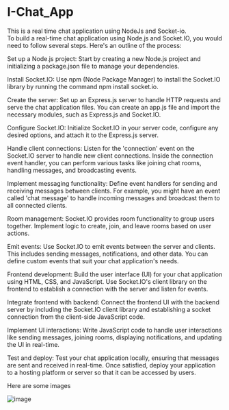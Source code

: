 # I-Chat_App
This is a real time chat application using NodeJs and Socket-io.\
To build a real-time chat application using Node.js and Socket.IO, you would need to follow several steps. Here's an outline of the process:

Set up a Node.js project: Start by creating a new Node.js project and initializing a package.json file to manage your dependencies.

Install Socket.IO: Use npm (Node Package Manager) to install the Socket.IO library by running the command npm install socket.io.

Create the server: Set up an Express.js server to handle HTTP requests and serve the chat application files. You can create an app.js file and import the necessary modules, such as Express.js and Socket.IO.

Configure Socket.IO: Initialize Socket.IO in your server code, configure any desired options, and attach it to the Express.js server.

Handle client connections: Listen for the 'connection' event on the Socket.IO server to handle new client connections. Inside the connection event handler, you can perform various tasks like joining chat rooms, handling messages, and broadcasting events.

Implement messaging functionality: Define event handlers for sending and receiving messages between clients. For example, you might have an event called 'chat message' to handle incoming messages and broadcast them to all connected clients.

Room management: Socket.IO provides room functionality to group users together. Implement logic to create, join, and leave rooms based on user actions.

Emit events: Use Socket.IO to emit events between the server and clients. This includes sending messages, notifications, and other data. You can define custom events that suit your chat application's needs.

Frontend development: Build the user interface (UI) for your chat application using HTML, CSS, and JavaScript. Use Socket.IO's client library on the frontend to establish a connection with the server and listen for events.

Integrate frontend with backend: Connect the frontend UI with the backend server by including the Socket.IO client library and establishing a socket connection from the client-side JavaScript code.

Implement UI interactions: Write JavaScript code to handle user interactions like sending messages, joining rooms, displaying notifications, and updating the UI in real-time.

Test and deploy: Test your chat application locally, ensuring that messages are sent and received in real-time. Once satisfied, deploy your application to a hosting platform or server so that it can be accessed by users.


Here are some images

![image](https://github.com/shreyamaheshwari1/I-Chat_App/assets/114720478/84e3aefb-d306-46b0-9aea-275a45f5d075)



